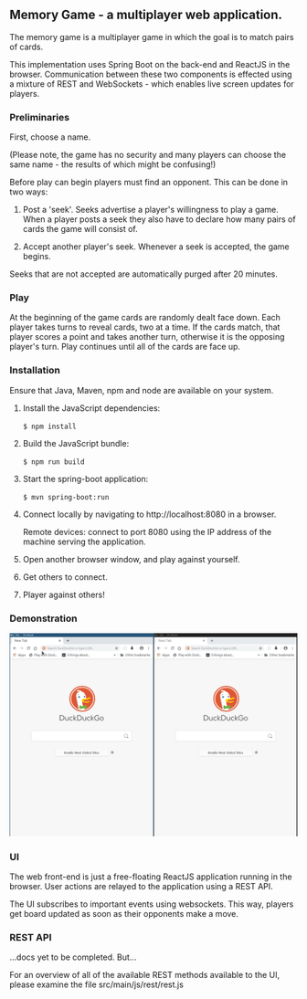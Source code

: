 ## Memory Game - a multiplayer web application.

The memory game is a multiplayer game in which the goal is to match pairs of cards.

This implementation uses Spring Boot on the back-end and ReactJS in the browser. Communication between these two components is effected using a mixture of REST and WebSockets - which enables live screen updates for players.

### Preliminaries

First, choose a name.

(Please note, the game has no security and many players can choose the same name - the results of which might be confusing!)

Before play can begin players must find an opponent. This can be done in two ways:

1. Post a 'seek'. Seeks advertise a player's willingness to play a game. When a player posts a seek they also have to declare how many pairs of cards the game will consist of.

2. Accept another player's seek. Whenever a seek is accepted, the game begins.

Seeks that are not accepted are automatically purged after 20 minutes.

### Play

At the beginning of the game cards are randomly dealt face down. Each player takes turns to reveal cards, two at a time. If the cards match, that player scores a point and takes another turn, otherwise it is the opposing player's turn. Play continues until all of the cards are face up.

### Installation

Ensure that Java, Maven, npm and node are available on your system.
 
1. Install the JavaScript dependencies:

   `$ npm install`


2. Build the JavaScript bundle:

   `$ npm run build`

3. Start the spring-boot application:

   `$ mvn spring-boot:run`

4. Connect locally by navigating to http://localhost:8080 in a browser.

   Remote devices: connect to port 8080 using the IP address of the machine serving the application.

5. Open another browser window, and play against yourself.

6. Get others to connect.

7. Player against others!

### Demonstration

![Demonstation game](./memory-game-demo.gif)

### UI

The web front-end is just a free-floating ReactJS application running in the browser. User actions are relayed to the application using a REST API.

The UI subscribes to important events using websockets. This way, players get board updated as soon as their opponents make a move.

### REST API

...docs yet to be completed. But...

For an overview of all of the available REST methods available to the UI, please examine the file src/main/js/rest/rest.js

